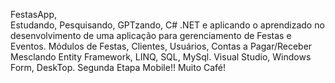 FestasApp,  
Estudando, Pesquisando, GPTzando, C# .NET e aplicando o aprendizado no desenvolvimento de uma aplicação para gerenciamento de Festas e Eventos.
Módulos de Festas, Clientes, Usuários, Contas a Pagar/Receber 
Mesclando Entity Framework, LINQ, SQL, MySql.
Visual Studio, Windows Form, DeskTop.
Segunda Etapa Mobile!!
Muito Café!
